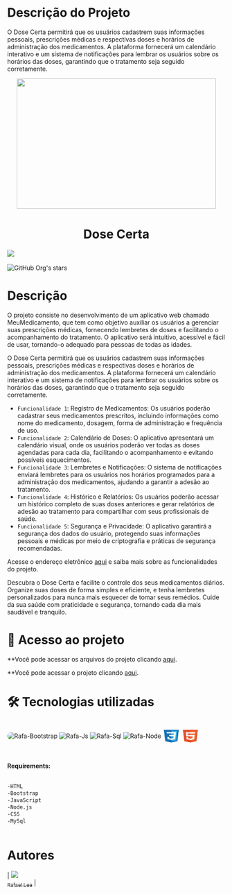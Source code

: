 # Descrição do Projeto
O Dose Certa permitirá que os usuários cadastrem suas informações pessoais, prescrições médicas e respectivas doses e horários de administração dos medicamentos. A plataforma fornecerá um calendário interativo e um sistema de notificações para lembrar os usuários sobre os horários das doses, garantindo que o tratamento seja seguido corretamente.


<p align="center">
  <img width="460" height="300" src="https://github.com/Rafael-Lee1/Icons/blob/5b9c43342c4b1f6cd9bd21e18b17418b1a0657ab/DoseCertaCadastrado%20-%203.png">
</p>

<h1 align="center"> Dose Certa </h1>

<img src="http://img.shields.io/static/v1?label=STATUS&message=EM%20DESENVOLVIMENTO&color=GREEN&style=for-the-badge"/>

![GitHub Org's stars](https://img.shields.io/gitlab/contributors/Rafael-Lee1)


# Descrição

O projeto consiste no desenvolvimento de um aplicativo web chamado MeuMedicamento, que tem como objetivo auxiliar os usuários a gerenciar suas prescrições médicas, fornecendo lembretes de doses e facilitando o acompanhamento do tratamento. O aplicativo será intuitivo, acessível e fácil de usar, tornando-o adequado para pessoas de todas as idades.

O Dose Certa permitirá que os usuários cadastrem suas informações pessoais, prescrições médicas e respectivas doses e horários de administração dos medicamentos. A plataforma fornecerá um calendário interativo e um sistema de notificações para lembrar os usuários sobre os horários das doses, garantindo que o tratamento seja seguido corretamente.

- `Funcionalidade 1`: Registro de Medicamentos: Os usuários poderão cadastrar seus medicamentos prescritos, incluindo informações como nome do medicamento, dosagem, forma de administração e frequência de uso.
- `Funcionalidade 2`: Calendário de Doses: O aplicativo apresentará um calendário visual, onde os usuários poderão ver todas as doses agendadas para cada dia, facilitando o acompanhamento e evitando possíveis esquecimentos.
- `Funcionalidade 3`: Lembretes e Notificações: O sistema de notificações enviará lembretes para os usuários nos horários programados para a administração dos medicamentos, ajudando a garantir a adesão ao tratamento.
- `Funcionalidade 4`: Histórico e Relatórios: Os usuários poderão acessar um histórico completo de suas doses anteriores e gerar relatórios de adesão ao tratamento para compartilhar com seus profissionais de saúde.
- `Funcionalidade 5`: Segurança e Privacidade: O aplicativo garantirá a segurança dos dados do usuário, protegendo suas informações pessoais e médicas por meio de criptografia e práticas de segurança recomendadas.

Acesse o endereço eletrônico <a href="https://meumedicamentoweb-production.up.railway.app/?">aqui</a> e saiba mais sobre as funcionalidades do projeto.

Descubra o Dose Certa e facilite o controle dos seus medicamentos diários. Organize suas doses de forma simples e eficiente, e tenha lembretes personalizados para nunca mais esquecer de tomar seus remédios. Cuide da sua saúde com praticidade e segurança, tornando cada dia mais saudável e tranquilo.

# 📁 Acesso ao projeto

**Você pode acessar os arquivos do projeto clicando <a href="https://github.com/Rafael-Lee1/MeuMedicamento_Web.git">aqui</a>.</p>
**Você pode acessar o projeto clicando <a href="https://meumedicamentoweb-production.up.railway.app/?">aqui</a>.</p>

# 🛠️ Tecnologias utilizadas

<div style="display: inline_block"><br>
<img align="center" alt="Rafa-Bootstrap" height="40" style="border-radius:50px;" src="https://github.com/Rafael-Lee1/Icons/blob/f85d05ce344243c7a5f13ebe444b251000c1793a/Bootstrap%20(2).gif">
<img align="center" alt="Rafa-Js" height="30" width="40" src="https://github.com/Rafael-Lee1/Icons/blob/f85d05ce344243c7a5f13ebe444b251000c1793a/icons8-javascript.gif">
<img align="center" alt="Rafa-Sql" height="30" width="40" src="https://github.com/Rafael-Lee1/Icons/blob/43010fe49656f545bcb0d8d2a8d3b714d76ae36e/SQL.gif">
<img align="center" alt="Rafa-Node" height="30" width="40" src="https://github.com/Rafael-Lee1/Icons/blob/90626b13b5acba7b6b2d97f4e38d9b1e4c22da66/nodejs.png">
<img align="center" alt="Rafa-CSS" height="30" width="40" src="https://raw.githubusercontent.com/devicons/devicon/master/icons/css3/css3-original.svg">
<img align="center" alt="Rafa-HTML" height="30" width="40" src="https://raw.githubusercontent.com/devicons/devicon/master/icons/html5/html5-original.svg"> <p>
<br>


<b>Requirements:</b>

<pre class="notranslate"><code>
-HTML
-Bootstrap
-JavaScript
-Node.js
-CSS
-MySql
</code>
</pre>


# Autores

| [<img src="https://avatars.githubusercontent.com/u/115593138?s=400&u=c345c56a9a6c0718f52a868dc3f39fd8bdbc944d&v=4" width=115><br><sub>Rafael Lee</sub>](https://github.com/Rafael-Lee1) |

